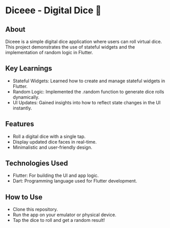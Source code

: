 # Diceee - Digital Dice 🎲
## About
Diceee is a simple digital dice application where users can roll virtual dice. This project demonstrates the use of stateful widgets and the implementation of random logic in Flutter.

## Key Learnings
- Stateful Widgets: Learned how to create and manage stateful widgets in Flutter.
- Random Logic: Implemented the .random function to generate dice rolls dynamically.
- UI Updates: Gained insights into how to reflect state changes in the UI instantly.
## Features
- Roll a digital dice with a single tap.
- Display updated dice faces in real-time.
- Minimalistic and user-friendly design.
## Technologies Used
- Flutter: For building the UI and app logic.
- Dart: Programming language used for Flutter development.
## How to Use
- Clone this repository.
- Run the app on your emulator or physical device.
- Tap the dice to roll and get a random result!


